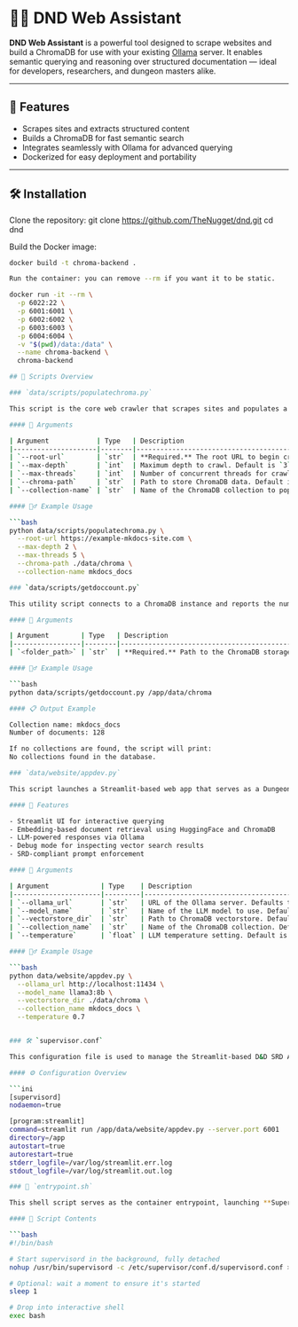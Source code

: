# 🧙‍♂️ DND Web Assistant

**DND Web Assistant** is a powerful tool designed to scrape websites and build a ChromaDB for use with your existing [Ollama](https://ollama.com/) server. It enables semantic querying and reasoning over structured documentation — ideal for developers, researchers, and dungeon masters alike. 

---

## 🚀 Features

- Scrapes sites and extracts structured content
- Builds a ChromaDB for fast semantic search
- Integrates seamlessly with Ollama for advanced querying
- Dockerized for easy deployment and portability

---

## 🛠 Installation

Clone the repository:
    git clone https://github.com/TheNugget/dnd.git
    cd dnd

Build the Docker image:

```bash
docker build -t chroma-backend .

Run the container: you can remove --rm if you want it to be static.

docker run -it --rm \
  -p 6022:22 \
  -p 6001:6001 \
  -p 6002:6002 \
  -p 6003:6003 \
  -p 6004:6004 \
  -v "$(pwd)/data:/data" \
  --name chroma-backend \
  chroma-backend

## 🧾 Scripts Overview

### `data/scripts/populatechroma.py`

This script is the core web crawler that scrapes sites and populates a ChromaDB collection with the extracted content. My recommendation is to use the defaults and just pass it a url to start crawling. Once you have it working you can adjust.  By default is does recreate the db so it will overwrite the existing chromadb.

#### 🔧 Arguments

| Argument            | Type   | Description                                                                 |
|---------------------|--------|-----------------------------------------------------------------------------|
| `--root-url`        | `str`  | **Required.** The root URL to begin crawling from.                          |
| `--max-depth`       | `int`  | Maximum depth to crawl. Default is `3`.                                     |
| `--max-threads`     | `int`  | Number of concurrent threads for crawling. Default is `10`.                 |
| `--chroma-path`     | `str`  | Path to store ChromaDB data. Default is `../chroma`.                        |
| `--collection-name` | `str`  | Name of the ChromaDB collection to populate. Default is `"web_crawl"`.     |

#### 🏃‍♂️ Example Usage

```bash
python data/scripts/populatechroma.py \
  --root-url https://example-mkdocs-site.com \
  --max-depth 2 \
  --max-threads 5 \
  --chroma-path ./data/chroma \
  --collection-name mkdocs_docs

### `data/scripts/getdoccount.py`

This utility script connects to a ChromaDB instance and reports the number of documents in the first available collection.

#### 🔧 Arguments

| Argument        | Type   | Description                                      |
|-----------------|--------|--------------------------------------------------|
| `<folder_path>` | `str`  | **Required.** Path to the ChromaDB storage folder.|

#### 🏃‍♂️ Example Usage

```bash
python data/scripts/getdoccount.py /app/data/chroma

#### 📋 Output Example

Collection name: mkdocs_docs
Number of documents: 128

If no collections are found, the script will print:
No collections found in the database.

### `data/website/appdev.py`

This script launches a Streamlit-based web app that serves as a Dungeons & Dragons 5e SRD assistant. It uses a local Ollama LLM and ChromaDB to answer user questions based strictly on SRD-compliant content. Make sure that the ollama server is accessible from this container or location.  Also make sure that the model is available on the ollama server.

#### 🧠 Features

- Streamlit UI for interactive querying
- Embedding-based document retrieval using HuggingFace and ChromaDB
- LLM-powered responses via Ollama
- Debug mode for inspecting vector search results
- SRD-compliant prompt enforcement

#### 🔧 Arguments

| Argument             | Type    | Description                                                                 |
|----------------------|---------|-----------------------------------------------------------------------------|
| `--ollama_url`       | `str`   | URL of the Ollama server. Defaults to auto-detected host IP.               |
| `--model_name`       | `str`   | Name of the LLM model to use. Default is `"llama3:8b"`.                     |
| `--vectorstore_dir`  | `str`   | Path to ChromaDB vectorstore. Defaults to `../chroma`.                      |
| `--collection_name`  | `str`   | Name of the ChromaDB collection. Default is `"web_crawl"`.                  |
| `--temperature`      | `float` | LLM temperature setting. Default is `0`.                                    |

#### 🏃‍♂️ Example Usage

```bash
python data/website/appdev.py \
  --ollama_url http://localhost:11434 \
  --model_name llama3:8b \
  --vectorstore_dir ./data/chroma \
  --collection_name mkdocs_docs \
  --temperature 0.7


### 🛠️ `supervisor.conf`

This configuration file is used to manage the Streamlit-based D&D SRD Assistant via **Supervisor**, ensuring it runs continuously and restarts automatically if it crashes.

#### ⚙️ Configuration Overview

```ini
[supervisord]
nodaemon=true

[program:streamlit]
command=streamlit run /app/data/website/appdev.py --server.port 6001
directory=/app
autostart=true
autorestart=true
stderr_logfile=/var/log/streamlit.err.log
stdout_logfile=/var/log/streamlit.out.log

### 🚪 `entrypoint.sh`

This shell script serves as the container entrypoint, launching **Supervisor** to manage the Streamlit app and then opening an interactive shell.

#### 📄 Script Contents

```bash
#!/bin/bash

# Start supervisord in the background, fully detached
nohup /usr/bin/supervisord -c /etc/supervisor/conf.d/supervisord.conf > /var/log/supervisord.out 2>&1 &

# Optional: wait a moment to ensure it's started
sleep 1

# Drop into interactive shell
exec bash




